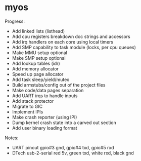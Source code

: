 # myos

Progress:
- Add linked lists (listhead)
- Add cpu registers breakdown doc strings and accessors
- Add irq handlers on each core using local timers
- Add SMP capability to task module (locks, per cpu queues)
- Make MMU setup optional
- Make SMP setup optional
- Add lookup tables (idr)
- Add memory allocator
- Speed up page allocator
- Add task sleep/yield/mutex
- Build armstubs/config out of the project files
- Make code/data pages separation
- Add UART irqs to handle inputs
- Add stack protector
- Migrate to GIC
- Implement IPIs
- Make crash reporter (using IPI)
- Dump kernel crash state into a carved out section
- Add user binary loading format

Notes:
- UART pinout gpio#3 gnd, gpio#4 txd, gpio#5 rxd
- DTech usb-2-serial red 5v, green txd, white rxd, black gnd
